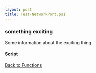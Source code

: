 ```yaml
---
layout: post
title: Test-NetworkPort.ps1
---
```


### something exciting

Some information about the exciting thing

#### Script

<script src="https://gist-it.appspot.com/github.com/BanterBoy/scripts-blog/blob/master/PowerShell/functions/Test-NetworkPort.ps1"></script>

<a href="/menu/_pages/functions.html">Back to Functions</a>
